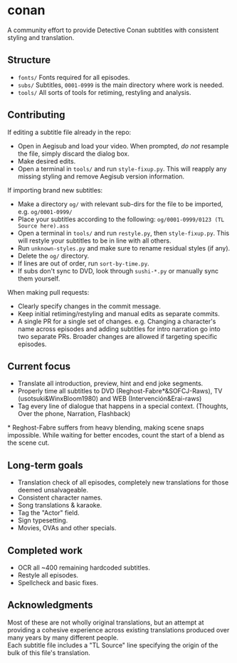 # conan
A community effort to provide Detective Conan subtitles with consistent styling and translation.

## Structure
- `fonts/` Fonts required for all episodes.
- `subs/` Subtitles, `0001-0999` is the main directory where work is needed.
- `tools/` All sorts of tools for retiming, restyling and analysis.

## Contributing
If editing a subtitle file already in the repo:
- Open in Aegisub and load your video. When prompted, *do not* resample the file, simply discard the dialog box.
- Make desired edits.
- Open a terminal in `tools/` and run `style-fixup.py`. This will reapply any missing styling and remove Aegisub version information.

If importing brand new subtitles:
- Make a directory `og/` with relevant sub-dirs for the file to be imported, e.g. `og/0001-0999/`
- Place your subtitles according to the following: `og/0001-0999/0123 (TL Source here).ass`
- Open a terminal in `tools/` and run `restyle.py`, then `style-fixup.py`. This will restyle your subtitles to be in line with all others.
- Run `unknown-styles.py` and make sure to rename residual styles (if any).
- Delete the `og/` directory.
- If lines are out of order, run `sort-by-time.py`.
- If subs don't sync to DVD, look through `sushi-*.py` or manually sync them yourself.

When making pull requests:
- Clearly specify changes in the commit message.
- Keep initial retiming/restyling and manual edits as separate commits.
- A single PR for a single set of changes. e.g. Changing a character's name across episodes and adding subtitles for intro narration go into two separate PRs. Broader changes are allowed if targeting specific episodes.

## Current focus
- Translate all introduction, preview, hint and end joke segments.
- Properly time all subtitles to DVD (Reghost-Fabre\*&SOFCJ-Raws), TV (usotsuki&WinxBloom1980) and WEB (Intervención&Erai-raws)
- Tag every line of dialogue that happens in a special context. (Thoughts, Over the phone, Narration, Flashback)

\* Reghost-Fabre suffers from heavy blending, making scene snaps impossible. While waiting for better encodes, count the start of a blend as the scene cut.

## Long-term goals
- Translation check of all episodes, completely new translations for those deemed unsalvageable.
- Consistent character names.
- Song translations & karaoke.
- Tag the "Actor" field.
- Sign typesetting.
- Movies, OVAs and other specials.

## Completed work
- OCR all ~400 remaining hardcoded subtitles.
- Restyle all episodes.
- Spellcheck and basic fixes.

## Acknowledgments
Most of these are not wholly original translations, but an attempt at providing a cohesive experience across existing translations produced over many years by many different people.  
Each subtitle file includes a "TL Source" line specifying the origin of the bulk of this file's translation.
